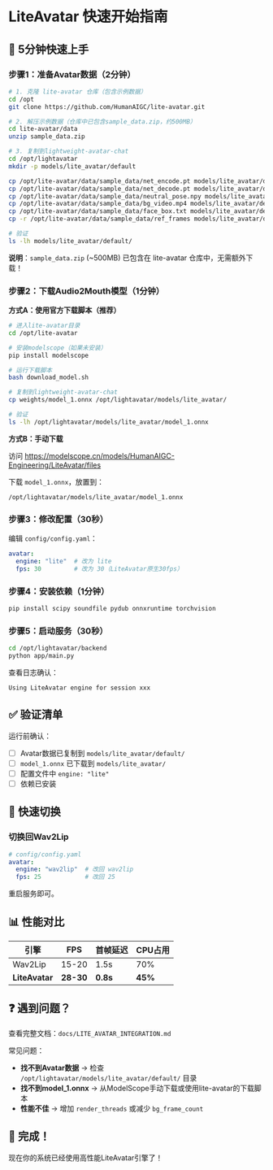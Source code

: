 # LiteAvatar 快速开始指南

## 🚀 5分钟快速上手

### 步骤1：准备Avatar数据（2分钟）

```bash
# 1. 克隆 lite-avatar 仓库（包含示例数据）
cd /opt
git clone https://github.com/HumanAIGC/lite-avatar.git

# 2. 解压示例数据（仓库中已包含sample_data.zip，约500MB）
cd lite-avatar/data
unzip sample_data.zip

# 3. 复制到lightweight-avatar-chat
cd /opt/lightavatar
mkdir -p models/lite_avatar/default

cp /opt/lite-avatar/data/sample_data/net_encode.pt models/lite_avatar/default/
cp /opt/lite-avatar/data/sample_data/net_decode.pt models/lite_avatar/default/
cp /opt/lite-avatar/data/sample_data/neutral_pose.npy models/lite_avatar/default/
cp /opt/lite-avatar/data/sample_data/bg_video.mp4 models/lite_avatar/default/
cp /opt/lite-avatar/data/sample_data/face_box.txt models/lite_avatar/default/
cp -r /opt/lite-avatar/data/sample_data/ref_frames models/lite_avatar/default/

# 验证
ls -lh models/lite_avatar/default/
```

**说明**：`sample_data.zip` (~500MB) 已包含在 lite-avatar 仓库中，无需额外下载！

### 步骤2：下载Audio2Mouth模型（1分钟）

**方式A：使用官方下载脚本（推荐）**

```bash
# 进入lite-avatar目录
cd /opt/lite-avatar

# 安装modelscope（如果未安装）
pip install modelscope

# 运行下载脚本
bash download_model.sh

# 复制到lightweight-avatar-chat
cp weights/model_1.onnx /opt/lightavatar/models/lite_avatar/

# 验证
ls -lh /opt/lightavatar/models/lite_avatar/model_1.onnx
```

**方式B：手动下载**

访问 https://modelscope.cn/models/HumanAIGC-Engineering/LiteAvatar/files

下载 `model_1.onnx`，放置到：
```
/opt/lightavatar/models/lite_avatar/model_1.onnx
```

### 步骤3：修改配置（30秒）

编辑 `config/config.yaml`：

```yaml
avatar:
  engine: "lite"  # 改为 lite
  fps: 30         # 改为 30（LiteAvatar原生30fps）
```

### 步骤4：安装依赖（1分钟）

```bash
pip install scipy soundfile pydub onnxruntime torchvision
```

### 步骤5：启动服务（30秒）

```bash
cd /opt/lightavatar/backend
python app/main.py
```

查看日志确认：
```
Using LiteAvatar engine for session xxx
```

## ✅ 验证清单

运行前确认：

- [ ] Avatar数据已复制到 `models/lite_avatar/default/`
- [ ] `model_1.onnx` 已下载到 `models/lite_avatar/`
- [ ] 配置文件中 `engine: "lite"`
- [ ] 依赖已安装

## 🔧 快速切换

### 切换回Wav2Lip

```yaml
# config/config.yaml
avatar:
  engine: "wav2lip"  # 改回 wav2lip
  fps: 25            # 改回 25
```

重启服务即可。

## 📊 性能对比

| 引擎 | FPS | 首帧延迟 | CPU占用 |
|------|-----|---------|---------|
| Wav2Lip | 15-20 | 1.5s | 70% |
| **LiteAvatar** | **28-30** | **0.8s** | **45%** |

## ❓ 遇到问题？

查看完整文档：`docs/LITE_AVATAR_INTEGRATION.md`

常见问题：
- **找不到Avatar数据** → 检查 `/opt/lightavatar/models/lite_avatar/default/` 目录
- **找不到model_1.onnx** → 从ModelScope手动下载或使用lite-avatar的下载脚本
- **性能不佳** → 增加 `render_threads` 或减少 `bg_frame_count`

## 🎉 完成！

现在你的系统已经使用高性能LiteAvatar引擎了！
